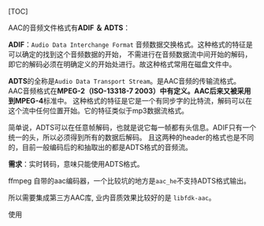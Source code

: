 [TOC]

AAC的音频文件格式有**ADIF ＆ ADTS**：

**ADIF**：`Audio Data Interchange Format` 音频数据交换格式。这种格式的特征是可以确定的找到这个音频数据的开始，
不需进行在音频数据流中间开始的解码，即它的解码必须在明确定义的开始处进行。故这种格式常用在磁盘文件中。

**ADTS**的全称是`Audio Data Transport Stream`。是AAC音频的传输流格式。
AAC音频格式在**MPEG-2（ISO-13318-7 2003）**中有定义。AAC后来又被采用到**MPEG-4**标准中。
这种格式的特征是它是一个有同步字的比特流，解码可以在这个流中任何位置开始。它的特征类似于mp3数据流格式。

简单说，ADTS可以在任意帧解码，也就是说它每一帧都有头信息。ADIF只有一个统一的头，所以必须得到所有的数据后解码。
且这两种的header的格式也是不同的，目前一般编码后的和抽取出的都是ADTS格式的音频流。

**需求**：实时转码，意味只能使用ADTS格式。

ffmpeg 自带的aac编码器，一个比较坑的地方是`aac_he`不支持ADTS格式输出。

所以需要集成第三方AAC库, 业内音质效果比较好的是 `libfdk-aac`。

使用